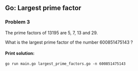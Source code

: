 ## Go: Largest prime factor
   
### Problem 3
The prime factors of 13195 are 5, 7, 13 and 29.

What is the largest prime factor of the number 600851475143 ?

#### Print solution:

`go run main.go largest_prime_factors.go -n 600851475143`